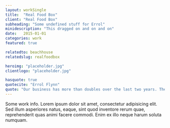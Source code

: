 ```yaml
---
layout: workSingle
title:  "Real Food Box"
client: "Real Food Box"
subheading: "Some undefined stuff for Errol"
minidescription: "This dragged on and on and on"
date:   2015-01-01
categories: work
featured: true

relatedto: beachhouse
relatedslug: realfoodbox

heroimg: "placeholder.jpg"
clientlogo: "placeholder.jpg"

hasquote: true
quotecite: "Errol Flynn"
quote: "Our business has more than doubles over the last two years. The website now represents over 80% of our turnover"
---
```


Some work info. Lorem ipsum dolor sit amet, consectetur adipisicing elit. Sed illum asperiores natus, eaque, sint quod inventore rerum quae, reprehenderit quas animi facere commodi. Enim ex illo neque harum soluta numquam.